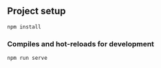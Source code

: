 ## Project setup
```
npm install
```

### Compiles and hot-reloads for development
```
npm run serve
```
